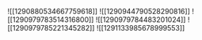 ![[1290880534667759618]]
![[1290944790528290816]]
![[1290979783514316800]]
![[1290979784483201024]]
![[1290979785221345282]]
![[1291133985678999553]]

